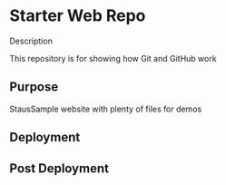 # Starter Web Repo

Description

This repository is for showing how Git and GitHub work

## Purpose

StausSample website with plenty of files for demos


## Deployment

## Post Deployment


